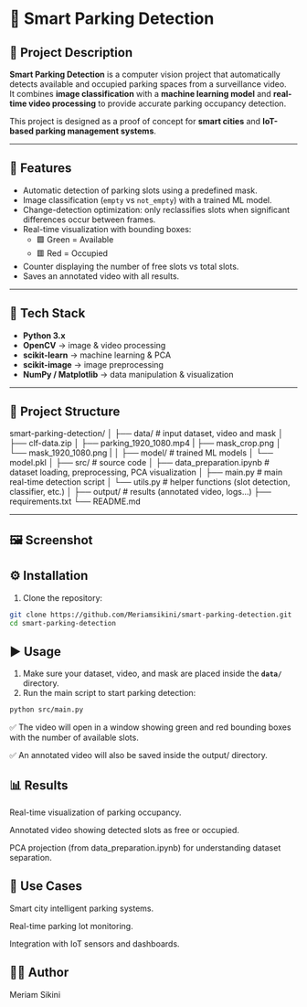 # 🚗 Smart Parking Detection

## 📌 Project Description
**Smart Parking Detection** is a computer vision project that automatically detects available and occupied parking spaces from a surveillance video.  
It combines **image classification** with a **machine learning model** and **real-time video processing** to provide accurate parking occupancy detection.  

This project is designed as a proof of concept for **smart cities** and **IoT-based parking management systems**.  

---

## 🔹 Features
- Automatic detection of parking slots using a predefined mask.
- Image classification (`empty` vs `not_empty`) with a trained ML model.
- Change-detection optimization: only reclassifies slots when significant differences occur between frames.
- Real-time visualization with bounding boxes:
  - 🟩 Green = Available
  - 🟥 Red = Occupied
- Counter displaying the number of free slots vs total slots.
- Saves an annotated video with all results.

---

## 🔹 Tech Stack
- **Python 3.x**
- **OpenCV** → image & video processing
- **scikit-learn** → machine learning & PCA
- **scikit-image** → image preprocessing
- **NumPy / Matplotlib** → data manipulation & visualization

---

## 📂 Project Structure
smart-parking-detection/
│
├── data/ # input dataset, video and mask
│ ├── clf-data.zip
│ ├── parking_1920_1080.mp4
| ├── mask_crop.png
│ └── mask_1920_1080.png
| 
│
├── model/ # trained ML models
│ └── model.pkl
│
├── src/ # source code
│ ├── data_preparation.ipynb # dataset loading, preprocessing, PCA visualization
│ ├── main.py # main real-time detection script
│ └── utils.py # helper functions (slot detection, classifier, etc.)
│
├── output/ # results (annotated video, logs…)
├── requirements.txt
└── README.md



---

## 🖼 Screenshot 


## ⚙️ Installation
1. Clone the repository:
```bash
git clone https://github.com/Meriamsikini/smart-parking-detection.git
cd smart-parking-detection
```

## ▶️ Usage

1. Make sure your dataset, video, and mask are placed inside the **`data/`** directory.  
2. Run the main script to start parking detection:
```bash
python src/main.py
```
✅ The video will open in a window showing green and red bounding boxes with the number of available slots.

✅ An annotated video will also be saved inside the output/ directory.

## 📊 Results
Real-time visualization of parking occupancy.

Annotated video showing detected slots as free or occupied.

PCA projection (from data_preparation.ipynb) for understanding dataset separation.

## 🚀 Use Cases
Smart city intelligent parking systems.

Real-time parking lot monitoring.

Integration with IoT sensors and dashboards.

## 👩‍💻 Author
Meriam Sikini
